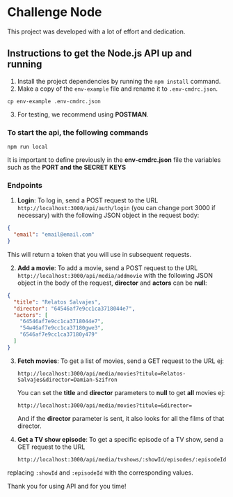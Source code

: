 # Challenge Node

This project was developed with a lot of effort and dedication.

## Instructions to get the Node.js API up and running

1. Install the project dependencies by running the `npm install` command.
2. Make a copy of the `env-example` file and rename it to `.env-cmdrc.json`.

`cp env-example .env-cmdrc.json` 

3. For testing, we recommend using **POSTMAN**.

### To start the api, the following commands
`npm run local`

It is important to define previously in the **env-cmdrc.json** file the variables such as the **PORT and the SECRET KEYS**

### Endpoints

1. **Login**: To log in, send a POST request to the URL `http://localhost:3000/api/auth/login` (you can change port 3000 if necessary) with the following JSON object in the request body:

```json
{
  "email": "email@email.com"
}
```

This will return a token that you will use in subsequent requests.

2. **Add a movie**: To add a movie, send a POST request to the URL `http://localhost:3000/api/media/addmovie` with the following JSON object in the body of the request, **director** and **actors** can be **null**:

```json
{
  "title": "Relatos Salvajes",
  "director": "64546af7e9cc1ca3718044e7",
  "actors": [
    "64546af7e9cc1ca3718044e7",
    "54w46af7e9cc1ca37180gwe3",
    "6546af7e9cc1ca37180y479"
  ]
}
```

3. **Fetch movies**: To get a list of movies, send a GET request to the URL ej:

   `http://localhost:3000/api/media/movies?titulo=Relatos-Salvajes&director=Damian-Szifron`

   You can set the **title** and **director** parameters to **null** to get **all** movies ej:

    `http://localhost:3000/api/media/movies?titulo=&director=`

     And if the **director** parameter is sent, it also looks for all the films of that director.

4. **Get a TV show episode**: To get a specific episode of a TV show, send a GET request to the URL

   `http://localhost:3000/api/media/tvshows/:showId/episodes/:episodeId`

  replacing `:showId` and `:episodeId` with the corresponding values.

Thank you for using API and for you time!
